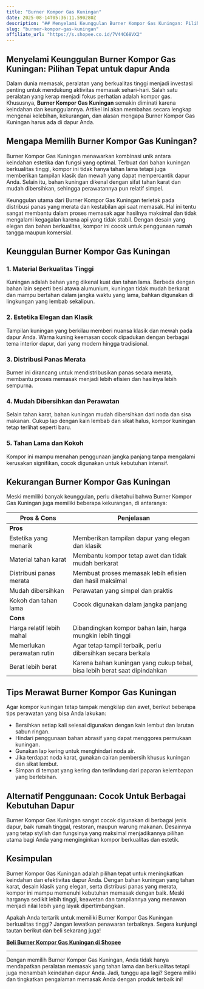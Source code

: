 ```yaml
---
title: "Burner Kompor Gas Kuningan"
date: 2025-08-14T05:36:11.590280Z
description: "## Menyelami Keunggulan Burner Kompor Gas Kuningan: Pilihan Tepat untuk dapur Anda..."
slug: "burner-kompor-gas-kuningan"
affiliate_url: "https://s.shopee.co.id/7V44C68VX2"
---
```

## Menyelami Keunggulan Burner Kompor Gas Kuningan: Pilihan Tepat untuk dapur Anda

Dalam dunia memasak, peralatan yang berkualitas tinggi menjadi investasi penting untuk mendukung aktivitas memasak sehari-hari. Salah satu peralatan yang kerap menjadi fokus perhatian adalah kompor gas. Khususnya, **Burner Kompor Gas Kuningan** semakin diminati karena keindahan dan keunggulannya. Artikel ini akan membahas secara lengkap mengenai kelebihan, kekurangan, dan alasan mengapa Burner Kompor Gas Kuningan harus ada di dapur Anda.

## Mengapa Memilih Burner Kompor Gas Kuningan?

Burner Kompor Gas Kuningan menawarkan kombinasi unik antara keindahan estetika dan fungsi yang optimal. Terbuat dari bahan kuningan berkualitas tinggi, kompor ini tidak hanya tahan lama tetapi juga memberikan tampilan klasik dan mewah yang dapat mempercantik dapur Anda. Selain itu, bahan kuningan dikenal dengan sifat tahan karat dan mudah dibersihkan, sehingga perawatannya pun relatif simpel.

Keunggulan utama dari Burner Kompor Gas Kuningan terletak pada distribusi panas yang merata dan kestabilan api saat memasak. Hal ini tentu sangat membantu dalam proses memasak agar hasilnya maksimal dan tidak mengalami kegagalan karena api yang tidak stabil. Dengan desain yang elegan dan bahan berkualitas, kompor ini cocok untuk penggunaan rumah tangga maupun komersial.

## Keunggulan Burner Kompor Gas Kuningan

### 1. Material Berkualitas Tinggi  
Kuningan adalah bahan yang dikenal kuat dan tahan lama. Berbeda dengan bahan lain seperti besi atawa alumunium, kuningan tidak mudah berkarat dan mampu bertahan dalam jangka waktu yang lama, bahkan digunakan di lingkungan yang lembab sekalipun.

### 2. Estetika Elegan dan Klasik  
Tampilan kuningan yang berkilau memberi nuansa klasik dan mewah pada dapur Anda. Warna kuning keemasan cocok dipadukan dengan berbagai tema interior dapur, dari yang modern hingga tradisional.

### 3. Distribusi Panas Merata  
Burner ini dirancang untuk mendistribusikan panas secara merata, membantu proses memasak menjadi lebih efisien dan hasilnya lebih sempurna.

### 4. Mudah Dibersihkan dan Perawatan  
Selain tahan karat, bahan kuningan mudah dibersihkan dari noda dan sisa makanan. Cukup lap dengan kain lembab dan sikat halus, kompor kuningan tetap terlihat seperti baru.

### 5. Tahan Lama dan Kokoh  
Kompor ini mampu menahan penggunaan jangka panjang tanpa mengalami kerusakan signifikan, cocok digunakan untuk kebutuhan intensif.

## Kekurangan Burner Kompor Gas Kuningan

Meski memiliki banyak keunggulan, perlu diketahui bahwa Burner Kompor Gas Kuningan juga memiliki beberapa kekurangan, di antaranya:

| Pros & Cons | Penjelasan |
|--------------|------------|
| **Pros** | |
| Estetika yang menarik | Memberikan tampilan dapur yang elegan dan klasik |
| Material tahan karat | Membantu kompor tetap awet dan tidak mudah berkarat |
| Distribusi panas merata | Membuat proses memasak lebih efisien dan hasil maksimal |
| Mudah dibersihkan | Perawatan yang simpel dan praktis |
| Kokoh dan tahan lama | Cocok digunakan dalam jangka panjang |
| **Cons** | |
| Harga relatif lebih mahal | Dibandingkan kompor bahan lain, harga mungkin lebih tinggi |
| Memerlukan perawatan rutin | Agar tetap tampil terbaik, perlu dibersihkan secara berkala |
| Berat lebih berat | Karena bahan kuningan yang cukup tebal, bisa lebih berat saat dipindahkan |

## Tips Merawat Burner Kompor Gas Kuningan

Agar kompor kuningan tetap tampak mengkilap dan awet, berikut beberapa tips perawatan yang bisa Anda lakukan:

- Bersihkan setiap kali selesai digunakan dengan kain lembut dan larutan sabun ringan.
- Hindari penggunaan bahan abrasif yang dapat menggores permukaan kuningan.
- Gunakan lap kering untuk menghindari noda air.
- Jika terdapat noda karat, gunakan cairan pembersih khusus kuningan dan sikat lembut.
- Simpan di tempat yang kering dan terlindung dari paparan kelembapan yang berlebihan.

## Alternatif Penggunaan: Cocok Untuk Berbagai Kebutuhan Dapur

Burner Kompor Gas Kuningan sangat cocok digunakan di berbagai jenis dapur, baik rumah tinggal, restoran, maupun warung makanan. Desainnya yang tetap stylish dan fungsinya yang maksimal menjadikannya pilihan utama bagi Anda yang menginginkan kompor berkualitas dan estetik.

## Kesimpulan

Burner Kompor Gas Kuningan adalah pilihan tepat untuk meningkatkan keindahan dan efektivitas dapur Anda. Dengan bahan kuningan yang tahan karat, desain klasik yang elegan, serta distribusi panas yang merata, kompor ini mampu memenuhi kebutuhan memasak dengan baik. Meski harganya sedikit lebih tinggi, keawetan dan tampilannya yang menawan menjadi nilai lebih yang layak dipertimbangkan.

Apakah Anda tertarik untuk memiliki Burner Kompor Gas Kuningan berkualitas tinggi? Jangan lewatkan penawaran terbaiknya. Segera kunjungi tautan berikut dan beli sekarang juga!

[**Beli Burner Kompor Gas Kuningan di Shopee**](https://s.shopee.co.id/7V44C68VX2)

---

Dengan memilih Burner Kompor Gas Kuningan, Anda tidak hanya mendapatkan peralatan memasak yang tahan lama dan berkualitas tetapi juga menambah keindahan dapur Anda. Jadi, tunggu apa lagi? Segera miliki dan tingkatkan pengalaman memasak Anda dengan produk terbaik ini!